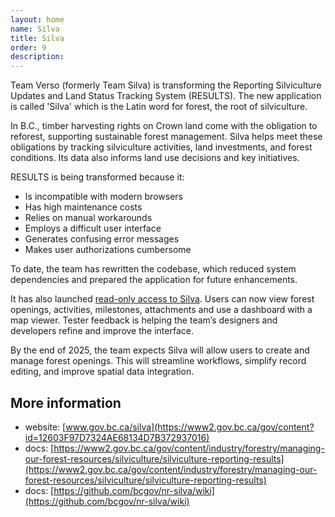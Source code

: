 ```yaml
---
layout: home
name: Silva
title: Silva 
order: 9
description:
---
```


Team Verso (formerly Team Silva) is transforming the Reporting Silviculture Updates and Land Status Tracking System (RESULTS). The new application is called 'Silva' which is the Latin word for forest, the root of silviculture.

In B.C., timber harvesting rights on Crown land come with the obligation to reforest, supporting sustainable forest management. Silva helps meet these obligations by tracking silviculture activities, land investments, and forest conditions. Its data also informs land use decisions and key initiatives.

RESULTS is being transformed because it:

- Is incompatible with modern browsers
- Has high maintenance costs
- Relies on manual workarounds
- Employs a difficult user interface
- Generates confusing error messages
- Makes user authorizations cumbersome

To date, the team has rewritten the codebase, which reduced system dependencies and prepared the application for future enhancements.

It has also launched [read-only access to Silva](https://www2.gov.bc.ca/gov/content?id=12603F97D7324AE68134D7B372937016). Users can now view forest openings, activities, milestones, attachments and use a dashboard with a map viewer. Tester feedback is helping the team’s designers and developers refine and improve the interface.

By the end of 2025, the team expects Silva will allow users to create and manage forest openings. This will streamline workflows, simplify record editing, and improve spatial data integration.

## More information
- website: [www.gov.bc.ca/silva](https://www2.gov.bc.ca/gov/content?id=12603F97D7324AE68134D7B372937016)
- docs: [https://www2.gov.bc.ca/gov/content/industry/forestry/managing-our-forest-resources/silviculture/silviculture-reporting-results](https://www2.gov.bc.ca/gov/content/industry/forestry/managing-our-forest-resources/silviculture/silviculture-reporting-results)
- docs: [https://github.com/bcgov/nr-silva/wiki](https://github.com/bcgov/nr-silva/wiki)
